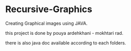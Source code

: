 # Recursive-Graphics
Creating Graphical images using JAVA.

this project is done by pouya ardehkhani - mokhtari rad.

there is also java doc available according to each folders.
